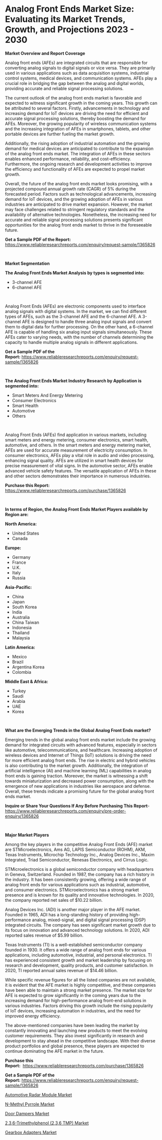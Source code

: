 <p><h1>Analog Front Ends Market Size: Evaluating its Market Trends, Growth, and Projections 2023 - 2030</h1></p><p><strong>Market Overview and Report Coverage</strong></p>
<p><p>Analog front ends (AFEs) are integrated circuits that are responsible for converting analog signals to digital signals or vice versa. They are primarily used in various applications such as data acquisition systems, industrial control systems, medical devices, and communication systems. AFEs play a crucial role in bridging the gap between the analog and digital worlds, providing accurate and reliable signal processing solutions.</p><p>The current outlook of the analog front ends market is favorable and expected to witness significant growth in the coming years. This growth can be attributed to several factors. Firstly, advancements in technology and increasing demand for IoT devices are driving the need for efficient and accurate signal processing solutions, thereby boosting the demand for AFEs. Moreover, the growing popularity of wireless communication systems and the increasing integration of AFEs in smartphones, tablets, and other portable devices are further fueling the market growth.</p><p>Additionally, the rising adoption of industrial automation and the growing demand for medical devices are anticipated to contribute to the expansion of the analog front ends market. The integration of AFEs in these sectors enables enhanced performance, reliability, and cost-efficiency. Furthermore, the ongoing research and development activities to improve the efficiency and functionality of AFEs are expected to propel market growth.</p><p>Overall, the future of the analog front ends market looks promising, with a projected compound annual growth rate (CAGR) of 5% during the forecasted period. Factors such as technological advancements, increasing demand for IoT devices, and the growing adoption of AFEs in various industries are anticipated to drive market expansion. However, the market may face challenges related to stringent regulatory standards and the availability of alternative technologies. Nonetheless, the increasing need for accurate and reliable signal processing solutions presents significant opportunities for the analog front ends market to thrive in the foreseeable future.</p></p>
<p><strong>Get a Sample PDF of the Report:</strong> <a href="https://www.reliableresearchreports.com/enquiry/request-sample/1365826">https://www.reliableresearchreports.com/enquiry/request-sample/1365826</a></p>
<p>&nbsp;</p>
<p><strong>Market Segmentation</strong></p>
<p><strong>The Analog Front Ends Market Analysis by types is segmented into:</strong></p>
<p><ul><li>3-channel AFE</li><li>6-channel AFE</li></ul></p>
<p>&nbsp;</p>
<p><p>Analog Front Ends (AFEs) are electronic components used to interface analog signals with digital systems. In the market, we can find different types of AFEs, such as the 3-channel AFE and the 6-channel AFE. A 3-channel AFE is designed to handle three analog input signals and convert them to digital data for further processing. On the other hand, a 6-channel AFE is capable of handling six analog input signals simultaneously. These AFEs cater to varying needs, with the number of channels determining the capacity to handle multiple analog signals in different applications.</p></p>
<p><strong>Get a Sample PDF of the Report:</strong>&nbsp;<a href="https://www.reliableresearchreports.com/enquiry/request-sample/1365826">https://www.reliableresearchreports.com/enquiry/request-sample/1365826</a></p>
<p>&nbsp;</p>
<p><strong>The Analog Front Ends Market Industry Research by Application is segmented into:</strong></p>
<p><ul><li>Smart Meters And Energy Metering</li><li>Consumer Electronics</li><li>Smart Health</li><li>Automotive</li><li>Others</li></ul></p>
<p>&nbsp;</p>
<p><p>Analog Front Ends (AFEs) find application in various markets, including smart meters and energy metering, consumer electronics, smart health, automotive, and others. In the smart meters and energy metering market, AFEs are used for accurate measurement of electricity consumption. In consumer electronics, AFEs play a vital role in audio and video processing, enhancing signal quality. AFEs are utilized in smart health devices for precise measurement of vital signs. In the automotive sector, AFEs enable advanced vehicle safety features. The versatile application of AFEs in these and other sectors demonstrates their importance in numerous industries.</p></p>
<p><strong>Purchase this Report:</strong>&nbsp; <a href="https://www.reliableresearchreports.com/purchase/1365826">https://www.reliableresearchreports.com/purchase/1365826</a></p>
<p>&nbsp;</p>
<p><strong>In terms of Region, the Analog Front Ends Market Players available by Region are:</strong></p>
<p>
    <p> <strong> North America: </strong>
        <ul>
            <li>United States</li>
            <li>Canada</li>
        </ul>
        </p> 
    <p> <strong> Europe: </strong>
        <ul>
            <li>Germany</li>
            <li>France</li>
            <li>U.K.</li>
            <li>Italy</li>
            <li>Russia</li>
        </ul>
        </p> 
    <p> <strong> Asia-Pacific: </strong>
        <ul>
            <li>China</li>
            <li>Japan</li>
            <li>South Korea</li>
            <li>India</li>
            <li>Australia</li>
            <li>China Taiwan</li>
            <li>Indonesia</li>
            <li>Thailand</li>
            <li>Malaysia</li>
        </ul>
        </p> 
    <p> <strong> Latin America: </strong>
        <ul>
            <li>Mexico</li>
            <li>Brazil</li>
            <li>Argentina Korea</li>
            <li>Colombia</li>
        </ul>
        </p> 
    <p> <strong> Middle East & Africa: </strong>
        <ul>
            <li>Turkey</li>
            <li>Saudi</li>
            <li>Arabia</li>
            <li>UAE</li>
            <li>Korea</li>
        </ul>
    </p>
    </p>
<p>&nbsp;</p>
<p><strong>What are the Emerging Trends in the Global Analog Front Ends market?</strong></p>
<p><p>Emerging trends in the global analog front ends market include the growing demand for integrated circuits with advanced features, especially in sectors like automotive, telecommunications, and healthcare. Increasing adoption of wireless devices and Internet of Things (IoT) solutions is driving the need for more efficient analog front ends. The rise in electric and hybrid vehicles is also contributing to the market growth. Additionally, the integration of artificial intelligence (AI) and machine learning (ML) capabilities in analog front ends is gaining traction. Moreover, the market is witnessing a shift towards miniaturization and decreased power consumption, along with the emergence of new applications in industries like aerospace and defense.  Overall, these trends indicate a promising future for the global analog front ends market.</p></p>
<p><strong>Inquire or Share Your Questions If Any Before Purchasing This Report</strong>- <a href="https://www.reliableresearchreports.com/enquiry/pre-order-enquiry/1365826">https://www.reliableresearchreports.com/enquiry/pre-order-enquiry/1365826</a></p>
<p>&nbsp;</p>
<p><strong>Major Market Players</strong></p>
<p><p>Among the key players in the competitive Analog Front Ends (AFE) market are STMicroelectronics, Ams AG, LAPIS Semiconductor (ROHM), AKM, Texas Instruments, Microchip Technology Inc., Analog Devices Inc., Maxim Integrated, Triad Semiconductor, Renesas Electronics, and Cirrus Logic.</p><p>STMicroelectronics is a global semiconductor company with headquarters in Geneva, Switzerland. Founded in 1987, the company has a rich history in the industry. It has been consistently growing, offering a wide range of analog front ends for various applications such as industrial, automotive, and consumer electronics. STMicroelectronics has a strong market presence and is known for its quality and innovative technologies. In 2020, the company reported net sales of $10.22 billion.</p><p>Analog Devices Inc. (ADI) is another major player in the AFE market. Founded in 1965, ADI has a long-standing history of providing high-performance analog, mixed-signal, and digital signal processing (DSP) integrated circuits. The company has seen significant market growth due to its focus on innovation and advanced technology solutions. In 2020, ADI reported sales revenue of $5.99 billion.</p><p>Texas Instruments (TI) is a well-established semiconductor company founded in 1930. It offers a wide range of analog front ends for various applications, including automotive, industrial, and personal electronics. TI has experienced consistent growth and market leadership by focusing on research and development, quality products, and customer satisfaction. In 2020, TI reported annual sales revenue of $14.46 billion.</p><p>While specific revenue figures for all the listed companies are not available, it is evident that the AFE market is highly competitive, and these companies have been able to maintain a strong market presence. The market size for AFE is expected to grow significantly in the coming years due to the increasing demand for high-performance analog front-end solutions in various industries. Factors driving this growth include the rising popularity of IoT devices, increasing automation in industries, and the need for improved energy efficiency.</p><p>The above-mentioned companies have been leading the market by constantly innovating and launching new products to meet the evolving customer requirements. They also invest significantly in research and development to stay ahead in the competitive landscape. With their diverse product portfolios and global presence, these players are expected to continue dominating the AFE market in the future.</p></p>
<p><strong>Purchase this Report:</strong>&nbsp;&nbsp;<a href="https://www.reliableresearchreports.com/purchase/1365826">https://www.reliableresearchreports.com/purchase/1365826</a></p>
<p></p>
<p><strong>Get a Sample PDF of the Report:</strong>&nbsp;<a href="https://www.reliableresearchreports.com/enquiry/request-sample/1365826">https://www.reliableresearchreports.com/enquiry/request-sample/1365826</a></p>
<p><p><a href="https://github.com/castoriffic/Market-Research-Report-List-1/blob/main/automotive-radar-module-market.md">Automotive Radar Module Market</a></p><p><a href="https://www.linkedin.com/pulse/n-methyl-pyrrole-market-size-2023-2030-global-industrial-b4gte/">N-Methyl Pyrrole Market</a></p><p><a href="https://medium.com/@taraktanay7654/door-dampers-market-size-growth-forecast-2023-2030-556593a3424d">Door Dampers Market</a></p><p><a href="https://github.com/mabutironaldo/Market-Research-Report-List-1/blob/main/236-trimethylphenol-236-tmp-market.md">2,3,6-Trimethylphenol (2,3,6 TMP) Market</a></p><p><a href="https://medium.com/@jinkhatum1452/gearbox-adapters-market-size-growth-forecast-2023-2030-f31383c81220">Gearbox Adapters Market</a></p></p>